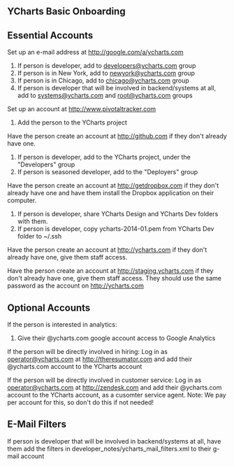 ## YCharts Basic Onboarding

## Essential Accounts
Set up an e-mail address at http://google.com/a/ycharts.com

1. If person is developer, add to developers@ycharts.com group
2. If person is in New York, add to newyork@ycharts.com group
3. If person is in Chicago, add to chicago@ycharts.com group
4. If person is developer that will be involved in backend/systems at all, add to systems@ycharts.com and root@ycharts.com groups

Set up an account at http://www.pivotaltracker.com

1. Add the person to the YCharts project

Have the person create an account at http://github.com if they don't already have one.

1. If person is developer, add to the YCharts project, under the "Developers" group
2. If person is seasoned developer, add to the "Deployers" group

Have the person create an account at http://getdropbox.com if they don't already have one and have them install the Dropbox
application on their computer.

1. If person is developer, share YCharts Design and YCharts Dev folders with them.
2. If person is developer, copy ycharts-2014-01.pem from YCharts Dev folder to ~/.ssh

Have the person create an account at http://ycharts.com if they don't already have one, give them staff access.

Have the person create an account at http://staging.ycharts.com if they don't already have one, give them staff access.
They should use the same password as the account on http://ycharts.com

## Optional Accounts

If the person is interested in analytics:

1. Give their @ycharts.com google account access to Google Analytics

If the person will be directly involved in hiring:
Log in as operator@ycharts.com at http://theresumator.com and add their @ycharts.com account to the YCharts account


If the person will be directly involved in customer service:
Log in as operator@ycharts.com at http://zendesk.com and add their @ycharts.com account to the YCharts account,
as a cusomter service agent. Note: We pay per account for this, so don't do this if not needed!

## E-Mail Filters

If person is developer that will be involved in backend/systems at all, have them add the filters in
developer_notes/ycharts_mail_filters.xml to their g-mail account
